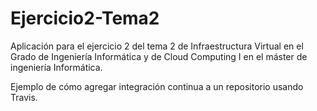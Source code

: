 # Ejercicio2-Tema2
Aplicación para el ejercicio 2 del tema 2 de Infraestructura Virtual en el Grado de Ingeniería Informática y de Cloud Computing I en el máster de ingeniería Informática.

Ejemplo de cómo agregar integración continua a un repositorio usando Travis.

